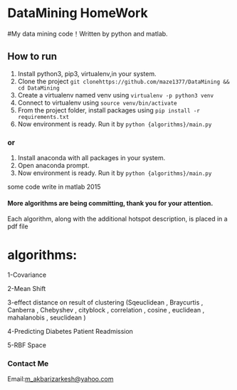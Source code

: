 DataMining HomeWork
==========
#My data mining code！Written by python and matlab.

## How to run
1. Install python3, pip3, virtualenv,in your system.
2. Clone the project `git clonehttps://github.com/maze1377/DataMining && cd DataMining`
3. Create a virtualenv named venv using `virtualenv -p python3 venv`
4. Connect to virtualenv using `source venv/bin/activate`
5. From the project folder, install packages using `pip install -r requirements.txt`
6. Now environment is ready. Run it by `python {algorithms}/main.py`
### or
1. Install anaconda with all packages in your system.
2. Open anaconda prompt. 
3. Now environment is ready. Run it by `python {algorithms}/main.py`

some code write in matlab 2015

#### More algorithms are being committing, thank you for your attention.  

Each algorithm, along with the additional hotspot description, is placed in a pdf file

# algorithms:

1-Covariance 

2-Mean Shift

3-effect distance on result of clustering (Sqeuclidean , Braycurtis , Canberra , Chebyshev , cityblock , correlation , cosine , euclidean , mahalanobis , seuclidean )

4-Predicting Diabetes Patient Readmission

5-RBF Space 

### Contact Me

Email:m_akbarizarkesh@yahoo.com